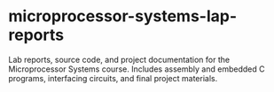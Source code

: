 # microprocessor-systems-lap-reports
Lab reports, source code, and project documentation for the Microprocessor Systems course. Includes assembly and embedded C programs, interfacing circuits, and final project materials.
